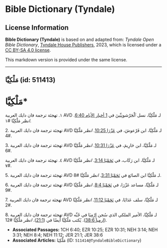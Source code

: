 # Bible Dictionary (Tyndale)

## License Information

**Bible Dictionary (Tyndale)** is based on and adapted from: _Tyndale Open Bible Dictionary_, [Tyndale House Publishers](https://tyndaleopenresources.com/), 2023, which is licensed under a [CC BY-SA 4.0 license](https://creativecommons.org/licenses/by-sa/4.0/legalcode.en).

This markdown version is provided under the same license.



--------------------------------

## مَلْكِيَّا (id: 511413)

مَلْكِيَّا\*
============

١. تهجئة ترجمة فان دايك العربية AVD لـ مَلْكِيَّا، نسل ٱلْجَرْشونِيِّينَ في [1 أخبار الأيام 6:40](https://ref.ly/1Chr6:40). *انظر* مَلْكِيَّا \#١.

2\. تهجئة ترجمة فان دايك العربية AVD لـ مَلْكِيَّا، ابن فَرْعوشَ، في [عَزْرَا 10:25](https://ref.ly/Ezra10:25). *انظر* مَلْكِيَّا \#4.

3\. تهجئة ترجمة فان دايك العربية AVD لـ مَلْكِيَّا، ابن حَارِيمَ، في [عَزْرَا 10:31](https://ref.ly/Ezra10:31). *انظر* مَلْكِيَّا \#6.

٤. تهجئة ترجمة فان دايك العربية AVD لـ مَلْكِيَّا، ابن رَكَاب، في [نَحَمْيَا 3:14](https://ref.ly/Neh3:14). *انظر* مَلْكِيَّا \#٧.

5\. تهجئة ترجمة فان دايك العربية AVD لـ مَلْكِيَّا ابن الصائغ في [نَحَمْيَا 3:31](https://ref.ly/Neh3:31). *انظر* مَلْكِيَّا \#8.

6\. تهجئة ترجمة فان دايك العربية AVD لـ مَلْكِيَّا، مساعد عَزْرَا، في [نَحَمْيَا 8:4](https://ref.ly/Neh8:4). *انظر* مَلْكِيَّا \#9.

7\. تهجئة ترجمة فان دايك العربية AVD لـ مَلْكِيَّا، سلف عَدَايَا، في [نَحَمْيَا 11:12](https://ref.ly/Neh11:12). *انظر* مَلْكِيَّا \#2.

8\. تهجئة ترجمة فان دايك العربية AVD لـ مَلْكِيَّا، الأمير الملكي الذي سُجن إِرْمِيَا في جُبِّه ([إرميا 38:6](https://ref.ly/Jer38:6)). يُكتب مَلْكِيَّا أيضًا في ([21:1](https://ref.ly/Jer21:1)). *انظر* مَلْكِيَّا \#12.

* **Associated Passages:** 1CH 6:40; EZR 10:25; EZR 10:31; NEH 3:14; NEH 3:31; NEH 8:4; NEH 11:12; JER 21:1; JER 38:6
* **Associated Articles:** مَلْكِيَا (ID: `511414@TyndaleBibleDictionary`)

